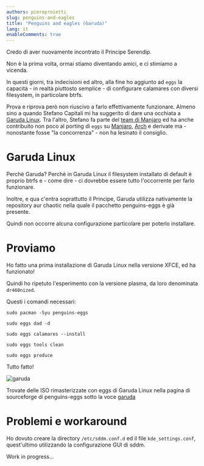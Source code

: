 ```yaml
---
authors: pieroproietti
slug: penguins-and-eagles
title: "Penguins and eagles (Garuda)"
lang: it
enableComments: true
---
```


Credo di aver nuovamente incontrato il Principe Serendip.

Non è la prima volta, ormai stiamo diventando amici, e ci stimiamo a vicenda.

In questi giorni, tra indecisioni ed altro, alla fine ho aggiunto ad `eggs` la capacità - in realtà piuttosto semplice - di configurare calamares con diversi filesystem, in particolare btrfs.

Prova e riprova però non riuscivo a farlo effettivamente funzionare. Almeno sino a quando Stefano Capitali mi ha suggerito di dare una occhiata a [Garuda Linux](https://garudalinux.org/). Tra l'altro, Stefano fa parte del [team di Manjaro](https://manjaro.org/team/) ed ha anche contribuito non poco al porting di `eggs` su [Manjaro](https://manjaro.org/), [Arch](https://archlinux.org/) e derivate ma - nonostante fosse "la concorrenza" - non ha lesinato il consiglio.

# Garuda Linux
Perchè Garuda? Perchè in Garuda Linux il filesystem installato di default è proprio btrfs e - come dire - ci dovrebbe essere tutto l'occorrente per farlo funzionare.

Inoltre, e qua c'entra soprattutto il Principe, Garuda utilizza nativamente la repository aur chaotic nella quale il pacchetto penguins-eggs è già presente. 

Quindi non occorre alcuna configurazione particolare per poterlo installare.

# Proviamo
Ho fatto una prima installazione di Garuda Linux nella versione XFCE, ed ha funzionato!

Quindi ho ripetuto l'esperimento con la versione plasma, da loro denominata `dr460nized`. 

Questi i comandi necessari:

`sudo pacman -Syu penguins-eggs`

`sudo eggs dad -d`

`sudo eggs calamares --install`

`sudo eggs tools clean`

`sudo eggs produce`

Tutto fatto!

![garuda](/images/garuda-plasma.png)

Trovate delle ISO rimasterizzate con eggs di Garuda Linux nella pagina di sourceforge di penguins-eggs sotto la voce [garuda](https://sourceforge.net/projects/penguins-eggs/files/ISOS/garuda/)

# Problemi e workaround
Ho dovuto creare la directory `/etc/sddm.conf.d` ed il file `kde_settings.conf`, quest'ultimo utilizzando la configurazione GUI di sddm.


Work in progress...
